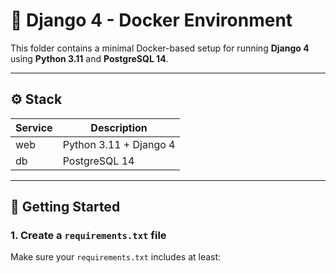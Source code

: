 # 🐳 Django 4 - Docker Environment

This folder contains a minimal Docker-based setup for running **Django 4** using **Python 3.11** and **PostgreSQL 14**.

---

## ⚙️ Stack

| Service | Description      |
|---------|------------------|
| web     | Python 3.11 + Django 4 |
| db      | PostgreSQL 14    |

---

## 🚀 Getting Started

### 1. Create a `requirements.txt` file

Make sure your `requirements.txt` includes at least:

